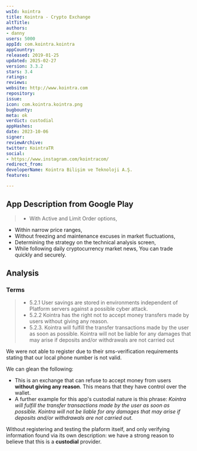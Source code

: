 ```yaml
---
wsId: kointra
title: Kointra - Crypto Exchange
altTitle: 
authors:
- danny
users: 5000
appId: com.kointra.kointra
appCountry: 
released: 2019-01-25
updated: 2025-02-27
version: 3.3.2
stars: 3.4
ratings: 
reviews: 
website: http://www.kointra.com
repository: 
issue: 
icon: com.kointra.kointra.png
bugbounty: 
meta: ok
verdict: custodial
appHashes: 
date: 2023-10-06
signer: 
reviewArchive: 
twitter: KointraTR
social:
- https://www.instagram.com/kointracom/
redirect_from: 
developerName: Kointra Bilişim ve Teknoloji A.Ş.
features: 

---
```


## App Description from Google Play 

> - With Active and Limit Order options,
- Within narrow price ranges,
- Without freezing and maintenance excuses in market fluctuations,
- Determining the strategy on the technical analysis screen,
- While following daily cryptocurrency market news,
You can trade quickly and securely.

## Analysis 

### Terms 

> - 5.2.1 User savings are stored in environments independent of Platform servers against a possible cyber attack.
> - 5.2.2 Kointra has the right not to accept money transfers made by users without giving any reason. 
> - 5.2.3. Kointra will fulfill the transfer transactions made by the user as soon as possible. Kointra will not be liable for any damages that may arise if deposits and/or withdrawals are not carried out

We were not able to register due to their sms-verification requirements stating that our local phone number is not valid. 

We can glean the following:

- This is an exchange that can refuse to accept money from users **without giving any reason**. This means that they have control over the wallet.  
- A further example for this app's custodial nature is this phrase: *Kointra will fulfill the transfer transactions made by the user as soon as possible. Kointra will not be liable for any damages that may arise if deposits and/or withdrawals are not carried out.*

Without registering and testing the plaform itself, and only verifying information found via its own description: we have a strong reason to believe that this is a **custodial** provider.
